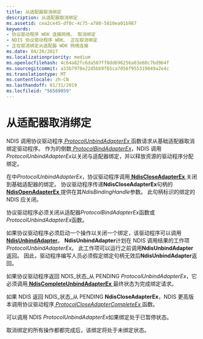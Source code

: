 ```yaml
---
title: 从适配器取消绑定
description: 从适配器取消绑定
ms.assetid: cea2ce45-df0c-4c75-a780-5810ea01b987
keywords:
- 协议驱动程序 WDK 连接网络、 取消绑定
- NDIS 协议驱动程序 WDK、 正在取消绑定
- 正在取消绑定从适配器 WDK 网络连接
ms.date: 04/20/2017
ms.localizationpriority: medium
ms.openlocfilehash: 4c64a82fc6da507ff8dd696256a03e60c7bd964f
ms.sourcegitcommit: a33b7978e22d5bb9f65ca7056f955319049a2e4c
ms.translationtype: MT
ms.contentlocale: zh-CN
ms.lasthandoff: 01/31/2019
ms.locfileid: "56569059"
---
```

# <a name="unbinding-from-an-adapter"></a>从适配器取消绑定





NDIS 调用协议驱动程序[ *ProtocolUnbindAdapterEx* ](https://msdn.microsoft.com/library/windows/hardware/ff570278)函数请求从基础适配器取消绑定驱动程序。 作为的倒数[ *ProtocolBindAdapterEx*](https://msdn.microsoft.com/library/windows/hardware/ff570220)，NDIS 调用*ProtocolUnbindAdapterEx*以关闭与适配器绑定，并以释放资源的驱动程序分配绑定。

在中*ProtocolUnbindAdapterEx*，协议驱动程序调用[ **NdisCloseAdapterEx** ](https://msdn.microsoft.com/library/windows/hardware/ff561640)关闭到基础适配器的绑定。 协议驱动程序传递**NdisCloseAdapterEx**句柄的[ **NdisOpenAdapterEx** ](https://msdn.microsoft.com/library/windows/hardware/ff563715)提供在其*NdisBindingHandle*参数。 此句柄标识的绑定的 NDIS 应关闭。

协议驱动程序必须关闭从适配器*ProtocolBindAdapterEx*函数或*ProtocolUnbindAdapterEx*函数。

如果协议驱动程序必须启动一个操作以关闭一个绑定，该驱动程序可以调用[ **NdisUnbindAdapter**](https://msdn.microsoft.com/library/windows/hardware/ff564630)。 **NdisUnbindAdapter**计划在 NDIS 调用结果的工作项*ProtocolUnbindAdapterEx*。 此工作项可以运行之前调用**NdisUnbindAdapter**返回。 因此，驱动程序编写人员必须假定绑定句柄无效后**NdisUnbindAdapter**返回。

如果协议驱动程序返回 NDIS\_状态\_从 PENDING *ProtocolUnbindAdapterEx*，它必须调用[ **NdisCompleteUnbindAdapterEx** ](https://msdn.microsoft.com/library/windows/hardware/ff561708)最终状态为完成绑定请求。

如果 NDIS 返回 NDIS\_状态\_从 PENDING **NdisCloseAdapterEx**，NDIS 更高版本调用协议驱动程序[ *ProtocolCloseAdapterCompleteEx* ](https://msdn.microsoft.com/library/windows/hardware/ff570236)函数。

可以调用 NDIS *ProtocolUnbindAdapterEx*如果绑定处于已暂停状态。

取消绑定的所有操作都都完成后，该绑定将处于未绑定状态。

 

 





